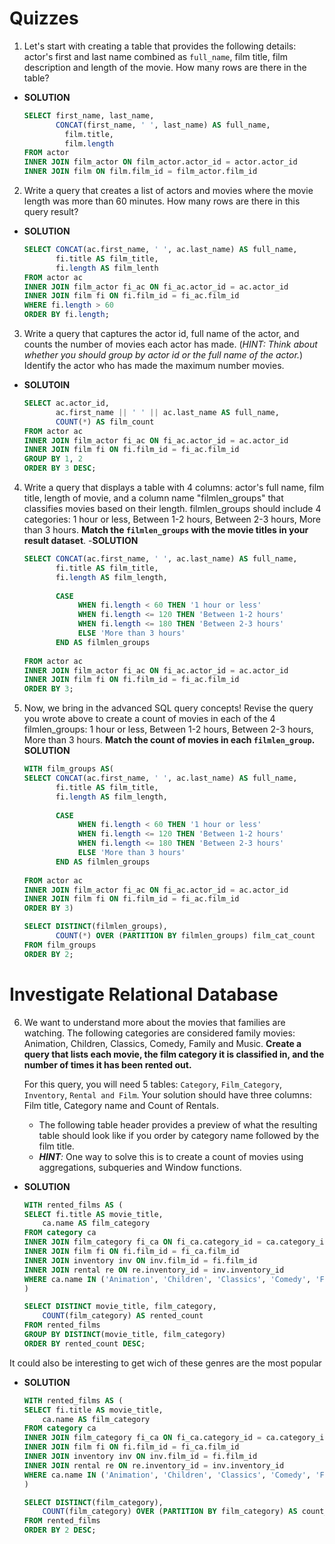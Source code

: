 # Quizzes 

1. Let's start with creating a table that provides the following details: actor's first and last name combined as `full_name`, film title, film description and length of the movie. How many rows are there in the table?
- **SOLUTION**
    
    ```sql
    SELECT first_name, last_name,
           CONCAT(first_name, ' ', last_name) AS full_name,
    	     film.title,
    	     film.length
    FROM actor
    INNER JOIN film_actor ON film_actor.actor_id = actor.actor_id
    INNER JOIN film ON film.film_id = film_actor.film_id
    ```

2. Write a query that creates a list of actors and movies where the movie length was more than 60 minutes. How many rows are there in this query result?
- **SOLUTION**

    ```sql
    SELECT CONCAT(ac.first_name, ' ', ac.last_name) AS full_name,
           fi.title AS film_title,
	       fi.length AS film_lenth
    FROM actor ac 
    INNER JOIN film_actor fi_ac ON fi_ac.actor_id = ac.actor_id
    INNER JOIN film fi ON fi.film_id = fi_ac.film_id
    WHERE fi.length > 60
    ORDER BY fi.length;
    ```

3. Write a query that captures the actor id, full name of the actor, and counts the number of movies each actor has made. (*HINT: Think about whether you should group by actor id or the full name of the actor.*) Identify the actor who has made the maximum number movies.
- **SOLUTOIN**

    ```sql
    SELECT ac.actor_id, 
           ac.first_name || ' ' || ac.last_name AS full_name,
	       COUNT(*) AS film_count
    FROM actor ac
    INNER JOIN film_actor fi_ac ON fi_ac.actor_id = ac.actor_id
    INNER JOIN film fi ON fi.film_id = fi_ac.film_id
    GROUP BY 1, 2
    ORDER BY 3 DESC;
    ```

4. Write a query that displays a table with 4 columns: actor's full name, film title, length of movie, and a column name "filmlen_groups" that classifies movies based on their length. filmlen_groups should include 4 categories: 1 hour or less, Between 1-2 hours, Between 2-3 hours, More than 3 hours. **Match the `filmlen_groups` with the movie titles in your result dataset**.
-**SOLUTION**

    ```sql
    SELECT CONCAT(ac.first_name, ' ', ac.last_name) AS full_name,
           fi.title AS film_title,
	       fi.length AS film_length,
	   
           CASE 
                WHEN fi.length < 60 THEN '1 hour or less'
                WHEN fi.length <= 120 THEN 'Between 1-2 hours'
                WHEN fi.length <= 180 THEN 'Between 2-3 hours'
                ELSE 'More than 3 hours'
           END AS filmlen_groups
	   
    FROM actor ac
    INNER JOIN film_actor fi_ac ON fi_ac.actor_id = ac.actor_id
    INNER JOIN film fi ON fi.film_id = fi_ac.film_id
    ORDER BY 3;
    ```

5. Now, we bring in the advanced SQL query concepts! Revise the query you wrote above to create a count of movies in each of the 4 filmlen_groups: 1 hour or less, Between 1-2 hours, Between 2-3 hours, More than 3 hours. **Match the count of movies in each `filmlen_group`.**
**SOLUTION**

    ```sql
    WITH film_groups AS(
    SELECT CONCAT(ac.first_name, ' ', ac.last_name) AS full_name,
           fi.title AS film_title,
           fi.length AS film_length,
        
           CASE 
                WHEN fi.length < 60 THEN '1 hour or less'
                WHEN fi.length <= 120 THEN 'Between 1-2 hours'
                WHEN fi.length <= 180 THEN 'Between 2-3 hours'
                ELSE 'More than 3 hours'
           END AS filmlen_groups
            
    FROM actor ac
    INNER JOIN film_actor fi_ac ON fi_ac.actor_id = ac.actor_id
    INNER JOIN film fi ON fi.film_id = fi_ac.film_id
    ORDER BY 3)

    SELECT DISTINCT(filmlen_groups),
           COUNT(*) OVER (PARTITION BY filmlen_groups) film_cat_count
    FROM film_groups
    ORDER BY 2;
    ```

# Investigate Relational Database
6. We want to understand more about the movies that families are watching. The following categories are considered family movies: Animation, Children, Classics, Comedy, Family and Music. **Create a query that lists each movie, the film category it is classified in, and the number of times it has been rented out.**

    For this query, you will need 5 tables: `Category`, `Film_Category`, `Inventory`, `Rental and Film`. Your solution should have three columns: Film title, Category name and Count of Rentals.

    - The following table header provides a preview of what the resulting table should look like if you order by category name followed by the film title.
    - ***HINT**:* One way to solve this is to create a count of movies using aggregations, subqueries and Window functions.

- **SOLUTION**

    ```sql
    WITH rented_films AS (
    SELECT fi.title AS movie_title,
        ca.name AS film_category
    FROM category ca
    INNER JOIN film_category fi_ca ON fi_ca.category_id = ca.category_id
    INNER JOIN film fi ON fi.film_id = fi_ca.film_id
    INNER JOIN inventory inv ON inv.film_id = fi.film_id
    INNER JOIN rental re ON re.inventory_id = inv.inventory_id
    WHERE ca.name IN ('Animation', 'Children', 'Classics', 'Comedy', 'Family', 'Music')
    )

    SELECT DISTINCT movie_title, film_category,
        COUNT(film_category) AS rented_count
    FROM rented_films
    GROUP BY DISTINCT(movie_title, film_category)
    ORDER BY rented_count DESC; 
    ```

It could also be interesting to get wich of these genres are the most popular
- **SOLUTION**

    ```sql
    WITH rented_films AS (
    SELECT fi.title AS movie_title,
        ca.name AS film_category
    FROM category ca
    INNER JOIN film_category fi_ca ON fi_ca.category_id = ca.category_id
    INNER JOIN film fi ON fi.film_id = fi_ca.film_id
    INNER JOIN inventory inv ON inv.film_id = fi.film_id
    INNER JOIN rental re ON re.inventory_id = inv.inventory_id
    WHERE ca.name IN ('Animation', 'Children', 'Classics', 'Comedy', 'Family', 'Music')
    )

    SELECT DISTINCT(film_category),
        COUNT(film_category) OVER (PARTITION BY film_category) AS count_category
    FROM rented_films
    ORDER BY 2 DESC;
    ```